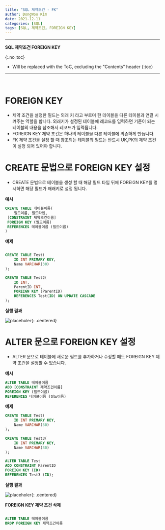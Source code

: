 ```yaml
---
title: "SQL 제약조건 - FK"
author: DongWoo Kim
date: 2021-12-11
categories: [SQL]
tags: [SQL, 제약조건, FOREIGN KEY]
---
```


---
**SQL 제약조건 FOREIGN KEY**

{:.no_toc}

* Will be replaced with the ToC, excluding the "Contents" header
{:toc}
---


<br/>

# **FOREIGN KEY**
- 제약 조건을 설정한 필드는 외래 키 라고 부르며 한 테이블을 다른 테이블과 연결 시켜주는 역할을 합니다. 외래키가 설정된 테이블에 레코드를 입력하면 기준이 되는 테이블의 내용을 참조해서 레코드가 입력됩니다.
- FOREIGN KEY 제약 조건은 하나의 테이블을 다른 테이블에 의존하게 만듭니다.
- FK 제약 조건을 설정 할 때 참조되는 테이블의 필드는 반드시 UK,PK의 제약 조건이 설정 되어 있어야 합니다.


# **CREATE 문법으로 FOREIGN KEY 설정**
- CREATE 문법으로 테이블을 생성 할 때 해당 필드 타입 뒤에 FOREIGN KEY를 명시하면 해당 필드가 왜래키로 설정 됩니다.

__예시__

```sql
CREATE TABLE 테이블이름(
    필드이름, 필드타입,
 [CONSTRAINT 제약조건이름]
 FOREIGN KEY (필드이름)
 REFERENCES 테이블이름 (필드이름)
)
```

__예제__

```sql

CREATE TABLE Test(
    ID INT PRIMARY KEY,
    Name VARCHAR(30)
);

CREATE TABLE Test2(
    ID INT,
    ParentID INT,
    FOREIGN KEY (ParentID)
    REFERENCES Test(ID) ON UPDATE CASCADE
);

```

__실행 결과__

![placeholer](https://user-images.githubusercontent.com/79832647/150451902-d8add119-096b-4775-95a1-b2795eaaa50a.png){: .centered}

# **ALTER 문으로 FOREIGN KEY 설정**
- ALTER 문으로 테이블에 새로운 필드를 추가하거나 수정할 때도 FOREIGN KEY 제약 조건을 설정할 수 있습니다.

__예시__

```sql
ALTER TABLE 테이블이름
ADD [CONSTRAINT 제약조건이름]
FOREIGN KEY (필드이름)
REFERENCES 테이블이름 (필드이름)
```

__예제__

```sql
CREATE TABLE Test(
    ID INT PRIMARY KEY,
    Name VARCHAR(30)
);

CREATE TABLE Test3(
    ID INT PRIMARY KEY,
    Name VARCHAR(30)
);

ALTER TABLE Test
ADD CONSTRAINT ParentID
FOREIGN KEY (ID)
REFERENCES Test3 (ID);
```


__실행 결과__

![placeholer](https://user-images.githubusercontent.com/79832647/150451934-0e3ac6fb-8b59-44da-8b89-b6696ef3ac93.png){: .centered}



__FOREIGN KEY 제약 조건 삭제__

```sql

ALTER TABLE 테이블이름
DROP FOREIGN KEY 제약조건이름
```